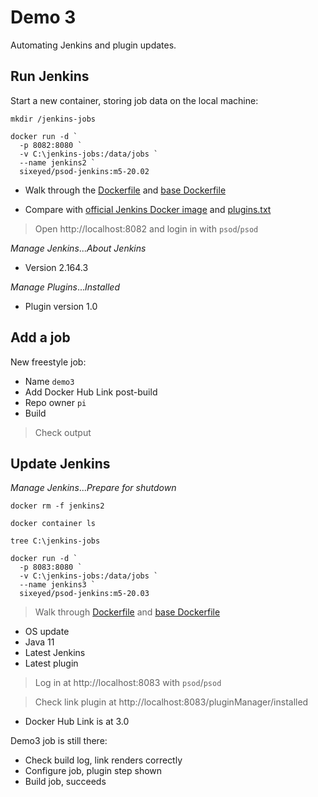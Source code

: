 # Demo 3

Automating Jenkins and plugin updates.

## Run Jenkins

Start a new container, storing job data on the local machine:

```
mkdir /jenkins-jobs

docker run -d `
  -p 8082:8080 `
  -v C:\jenkins-jobs:/data/jobs `
  --name jenkins2 `
  sixeyed/psod-jenkins:m5-20.02
```

- Walk through the [Dockerfile](../jenkins/20.02/Dockerfile) and [base Dockerfile](../jenkins/base/2.164.3/Dockerfile)

- Compare with [official Jenkins Docker image](https://hub.docker.com/r/jenkins/jenkins) and [plugins.txt](https://github.com/fabric8io/jenkins-docker/blob/master/plugins.txt)

> Open http://localhost:8082 and login in with `psod`/`psod`

_Manage Jenkins_..._About Jenkins_

- Version 2.164.3

_Manage Plugins_..._Installed_

- Plugin version 1.0

## Add a job

New freestyle job:

- Name `demo3`
- Add Docker Hub Link post-build
- Repo owner `pi`
- Build

> Check output

## Update Jenkins

_Manage Jenkins_..._Prepare for shutdown_

```
docker rm -f jenkins2

docker container ls

tree C:\jenkins-jobs

docker run -d `
  -p 8083:8080 `
  -v C:\jenkins-jobs:/data/jobs `
  --name jenkins3 `
  sixeyed/psod-jenkins:m5-20.03
```

> Walk through [Dockerfile](../jenkins/20.03/Dockerfile) and [base Dockerfile](../jenkins/base/2.222.1/Dockerfile)

- OS update
- Java 11
- Latest Jenkins
- Latest plugin

> Log in at http://localhost:8083 with `psod`/`psod`

> Check link plugin at http://localhost:8083/pluginManager/installed

- Docker Hub Link is at 3.0

Demo3 job is still there:

- Check build log, link renders correctly
- Configure job, plugin step shown
- Build job, succeeds
